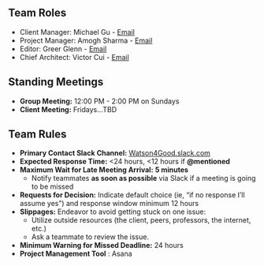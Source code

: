 ## <a name="roles"></a>Team Roles
* Client Manager: Michael Gu - [Email][1] 
* Project Manager: Amogh Sharma - [Email][2] 
* Editor: Greer Glenn - [Email][3] 
* Chief Architect: Victor Cui - [Email][4] 

[1]: mailto:gum5606@cs.unc.edu "gum5606@cs.unc.edu"
[2]: mailto:amoghs96@cs.unc.edu@live.unc.edu "amoghs96@cs.unc.edu"
[3]: mailto:greer112@live.unc.edu "greer112@live.unc.edu"
[4]: mailto:victorvi@cs.unc.edu "victorvi@cs.unc.edu"

## Standing Meetings
* **Group Meeting:** 12:00 PM - 2:00 PM on Sundays
* **Client Meeting:** Fridays…TBD

## Team Rules
- **Primary Contact Slack Channel:** [Watson4Good.slack.com](https://watson4good.slack.com)
- **Expected Response Time:** <24 hours, <12 hours if **@mentioned**
- **Maximum Wait for Late Meeting Arrival:** **5 minutes**
  - Notify teammates **as soon as possible** via Slack if a meeting is going to be missed
- **Requests for Decision:** Indicate default choice (ie, “if no response I’ll assume yes”) and response window minimum 12 hours
- **Slippages:** Endeavor to avoid getting stuck on one issue:
  - Utilize outside resources (the client, peers, professors, the internet, etc.)
  - Ask a teammate to review the issue.
- **Minimum Warning for Missed Deadline:** 24 hours
- **Project Management Tool** : Asana

